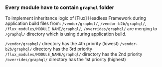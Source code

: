 ### Every module have to contain `graphql` folder

To implement inheritance logic of [Flux] Headless Framework during application build files from: `/vendor/graphql/`,
`/vendor-b2b/graphql/`, `/flux_modules/MODULE_NAME/graphql/`, `/overrides/graphql/` are merging to `/graphql/` directory which is using during application build.

`/vendor/graphql/` directory has the 4th priority (lowest)
`/vendor-b2b/graphql/` directory has the 3rd priority
`/flux_modules/MODULE_NAME/graphql/` directory has the 2nd priority
`/overrides/graphql/` directory has the 1st priority (highest)